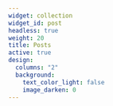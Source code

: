 ```yaml
---
widget: collection
widget_id: post
headless: true
weight: 20
title: Posts
active: true
design:
  columns: "2"
  background:
    text_color_light: false
    image_darken: 0
---
```

